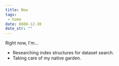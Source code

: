 ```yaml
---
title: Now
tags: 
 - home
date: 8888-12-30
date_str: ""
---
```


Right now, I'm...
* Researching index structures for dataset search. 
* Taking care of my native garden. 

<!--<details>
  <summary>
  <h3 class="title">test test</h3>
  <span>↓</span>
  </summary>
  <div class="detail">
    slfjsldfjslkdfjlskjdf
    <details>
    <summary>
    <h4 class="title">test test</h4>
    <span>↓</span>
    </summary>
    <div class="detail">
      <p>sdfsdfsdfkljsdlf</p>
    </div>
  </details>
  </div>
</details>-->
